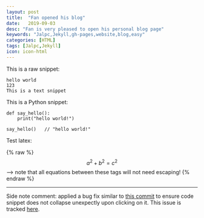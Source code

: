 ```yaml
---
layout: post
title:  "Fan opened his blog"
date:   2019-09-03
desc: "Fan is very pleased to open his personal blog page"
keywords: "Jalpc,Jekyll,gh-pages,website,blog,easy"
categories: [HTML]
tags: [Jalpc,Jekyll]
icon: icon-html
---
```


This is a raw snippet:

```
hello world
123
This is a text snippet
```

This is a Python snippet:

```
def say_hello():
    print("hello world!")

say_hello()   // "hello world!"
```

Test latex:

 {% raw %}
  $$a^2 + b^2 = c^2$$ --> note that all equations between these tags will not need escaping! 
 {% endraw %}

---

Side note comment: applied a bug fix similar to [this commit](https://github.com/Atlas7/atlas7.github.io/commit/6659f4a47f6ec66987adb0f683a9c6f3842252ae#diff-818954a41dbfb01af70050a459c603b9) to ensure code snippet does not collapse unexpectly upon clicking on it. This issue is tracked [here](https://github.com/jarrekk/Jalpc/issues/97).